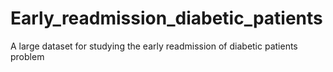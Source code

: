 # Early_readmission_diabetic_patients
A large dataset for studying the early readmission of diabetic patients problem
